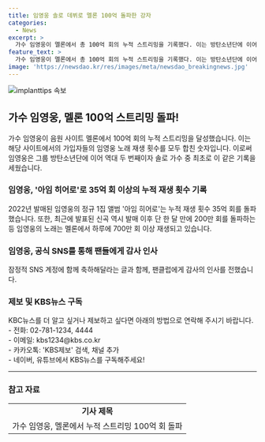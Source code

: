```yaml
---
title: 임영웅 솔로 데뷔로 멜론 100억 돌파한 강자
categories:
  - News
excerpt: >
  가수 임영웅이 멜론에서 총 100억 회의 누적 스트리밍을 기록했다. 이는 방탄소년단에 이어 역대 두 번째이자 최초의 솔로 가수로서의 기록이다. 임영웅의 정규 1집 앨범 아임 히어로는 누적 재생 횟수 35억 회를 돌파했으며, 최근 공개된 신곡도 벌써 200만 회를 돌파했다. 또한, 임영웅의 곡은 멜론에서 하루에 700만 회 이상 재생되고 있으며, 해당 기록은 팬클럽과 함께 공식 SNS 계정에 감사의 글과 함께 전달되었다.
feature_text: >
  가수 임영웅이 멜론에서 총 100억 회의 누적 스트리밍을 기록했다. 이는 방탄소년단에 이어 역대 두 번째이자 최초의 솔로 가수로서의 기록이다. 임영웅의 정규 1집 앨범 아임 히어로는 누적 재생 횟수 35억 회를 돌파했으며, 최근 공개된 신곡도 벌써 200만 회를 돌파했다. 또한, 임영웅의 곡은 멜론에서 하루에 700만 회 이상 재생되고 있으며, 해당 기록은 팬클럽과 함께 공식 SNS 계정에 감사의 글과 함께 전달되었다.
image: 'https://newsdao.kr/res/images/meta/newsdao_breakingnews.jpg'
---
```


<p><img src="https://newsdao.kr/res/images/meta/newsdao_breakingnews.jpg" alt="implanttips 속보" /></p>

<h2 data-ke-size="size26">가수 임영웅, 멜론 100억 스트리밍 돌파!</h2>

<p data-ke-size="size16">가수 임영웅이 음원 사이트 멜론에서 100억 회의 누적 스트리밍을 달성했습니다. 이는 해당 사이트에서의 가입자들의 임영웅 노래 재생 횟수를 모두 합친 숫자입니다. 이로써 임영웅은 그룹 방탄소년단에 이어 역대 두 번째이자 솔로 가수 중 최초로 이 같은 기록을 세웠습니다.</p>

<h3>임영웅, '아임 히어로'로 35억 회 이상의 누적 재생 횟수 기록</h3>

<p data-ke-size="size16">2022년 발매된 임영웅의 정규 1집 앨범 '아임 히어로'는 누적 재생 횟수 35억 회를 돌파했습니다. 또한, 최근에 발표된 신곡 역시 발매 이후 단 한 달 만에 200만 회를 돌파하는 등 임영웅의 노래는 멜론에서 하루에 700만 회 이상 재생되고 있습니다.</p>

<h3>임영웅, 공식 SNS를 통해 팬들에게 감사 인사</h3>

<p data-ke-size="size16">잠정적 SNS 계정에 함께 축하해달라는 글과 함께, 팬클럽에게 감사의 인사를 전했습니다.</p>

<h3>제보 및 KBS뉴스 구독</h3>

<p data-ke-size="size16">KBC뉴스를 더 알고 싶거나 제보하고 싶다면 아래의 방법으로 연락해 주시기 바랍니다. <br> - 전화: 02-781-1234, 4444 <br> - 이메일: kbs1234@kbs.co.kr <br> - 카카오톡: 'KBS제보' 검색, 채널 추가 <br> - 네이버, 유튜브에서 KBS뉴스를 구독해주세요!</p>

<hr>

<h3>참고 자료</h3>

<table>
  <tbody>
    <tr>
      <td style="text-align: center; height: 17px;"><b>기사 제목</b></td>
    </tr>
    <tr>
      <td style="text-align: center; height: 17px;">가수 임영웅, 멜론에서 누적 스트리밍 100억 회 돌파</td>
    </tr>
  </tbody>
</table>

<p data-ke-size="size16"></p>

